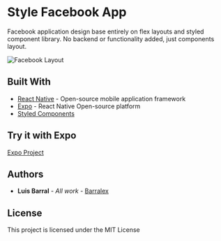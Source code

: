 # Style Facebook App
Facebook application design base entirely on flex layouts and styled component library. No backend or functionality added, just components layout.

![Facebook Layout](src/assets/facebook-styling.gif)

## Built With

* [React Native](https://docs.microsoft.com/en-us/dotnet/framework/winforms/) -  Open-source mobile application framework 
* [Expo](https://expo.io/) - React Native Open-source platform
* [Styled Components](https://styled-components.com/)

## Try it with Expo

[Expo Project](https://exp.host/@barralex/style-facebook-app)

## Authors

* **Luis Barral** - *All work* - [Barralex](https://github.com/Barralex)

## License

This project is licensed under the MIT License
